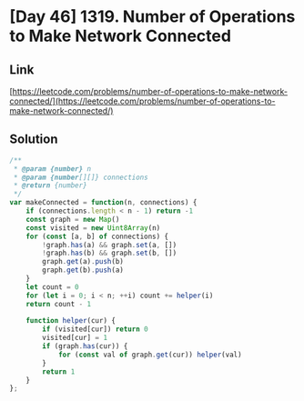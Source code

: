 # [Day 46] 1319. Number of Operations to Make Network Connected

<a name="L0p10"></a>
## Link
[https://leetcode.com/problems/number-of-operations-to-make-network-connected/](https://leetcode.com/problems/number-of-operations-to-make-network-connected/)
<a name="KkPBu"></a>
## Solution
```javascript
/**
 * @param {number} n
 * @param {number[][]} connections
 * @return {number}
 */
var makeConnected = function(n, connections) {
    if (connections.length < n - 1) return -1
    const graph = new Map()
    const visited = new Uint8Array(n)
    for (const [a, b] of connections) {
        !graph.has(a) && graph.set(a, [])
        !graph.has(b) && graph.set(b, [])
        graph.get(a).push(b)
        graph.get(b).push(a)
    }
    let count = 0
    for (let i = 0; i < n; ++i) count += helper(i)
    return count - 1
    
    function helper(cur) {
        if (visited[cur]) return 0
        visited[cur] = 1
        if (graph.has(cur)) {
            for (const val of graph.get(cur)) helper(val)
        }
        return 1
    }
};
```


